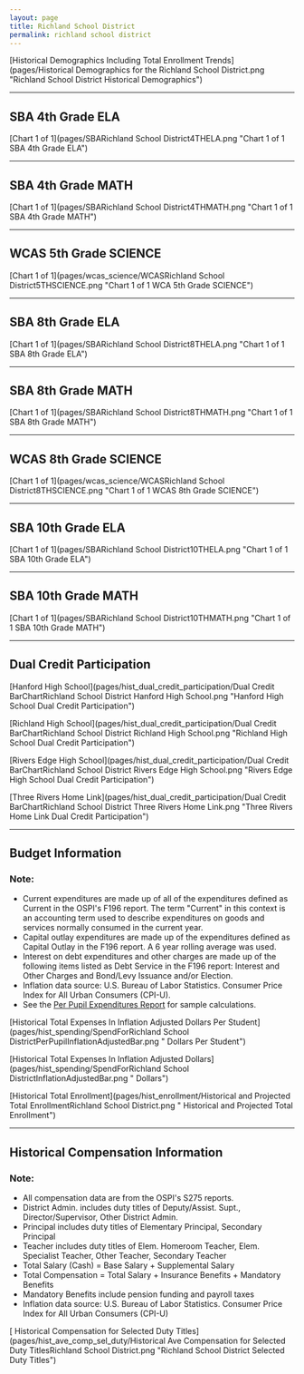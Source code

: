 ```yaml
---
layout: page
title: Richland School District
permalink: richland school district
---
```



[Historical Demographics Including Total Enrollment Trends](pages/Historical Demographics for the Richland School District.png "Richland School District Historical Demographics")

___

## SBA 4th Grade ELA

[Chart 1 of 1](pages/SBARichland School District4THELA.png "Chart 1 of 1 SBA 4th Grade ELA")


___

## SBA 4th Grade MATH

[Chart 1 of 1](pages/SBARichland School District4THMATH.png "Chart 1 of 1 SBA 4th Grade MATH")


___

## WCAS 5th Grade SCIENCE

[Chart 1 of 1](pages/wcas_science/WCASRichland School District5THSCIENCE.png "Chart 1 of 1 WCA 5th Grade SCIENCE")


___

## SBA 8th Grade ELA

[Chart 1 of 1](pages/SBARichland School District8THELA.png "Chart 1 of 1 SBA 8th Grade ELA")


___

## SBA 8th Grade MATH

[Chart 1 of 1](pages/SBARichland School District8THMATH.png "Chart 1 of 1 SBA 8th Grade MATH")


___

## WCAS 8th Grade SCIENCE

[Chart 1 of 1](pages/wcas_science/WCASRichland School District8THSCIENCE.png "Chart 1 of 1 WCAS 8th Grade SCIENCE")


___

## SBA 10th Grade ELA

[Chart 1 of 1](pages/SBARichland School District10THELA.png "Chart 1 of 1 SBA 10th Grade ELA")


___

## SBA 10th Grade MATH

[Chart 1 of 1](pages/SBARichland School District10THMATH.png "Chart 1 of 1 SBA 10th Grade MATH")


___

## Dual Credit Participation

[Hanford High School](pages/hist_dual_credit_participation/Dual Credit BarChartRichland School District Hanford High School.png "Hanford High School Dual Credit Participation")

[Richland High School](pages/hist_dual_credit_participation/Dual Credit BarChartRichland School District Richland High School.png "Richland High School Dual Credit Participation")

[Rivers Edge High School](pages/hist_dual_credit_participation/Dual Credit BarChartRichland School District Rivers Edge High School.png "Rivers Edge High School Dual Credit Participation")

[Three Rivers Home Link](pages/hist_dual_credit_participation/Dual Credit BarChartRichland School District Three Rivers Home Link.png "Three Rivers Home Link Dual Credit Participation")


___

## Budget Information
### Note:
- Current expenditures are made up of all of the expenditures defined as Current in the OSPI's F196 report. The term "Current" in this context is an accounting term used to describe expenditures on goods and services normally consumed in the current year.
- Capital outlay expenditures are made up of the expenditures defined as Capital Outlay in the F196 report. A 6 year rolling average was used.
- Interest on debt expenditures and other charges are made up of the following items listed as Debt Service in the F196 report: Interest and Other Charges and Bond/Levy Issuance and/or Election.
- Inflation data source: U.S. Bureau of Labor Statistics. Consumer Price Index for All Urban Consumers (CPI-U).
- See the [Per Pupil Expenditures Report](report_expenditures) for sample calculations.

[Historical Total Expenses In Inflation Adjusted Dollars Per Student](pages/hist_spending/SpendForRichland School DistrictPerPupilInflationAdjustedBar.png " Dollars Per Student")

[Historical Total Expenses In Inflation Adjusted Dollars](pages/hist_spending/SpendForRichland School DistrictInflationAdjustedBar.png " Dollars")

[Historical Total Enrollment](pages/hist_enrollment/Historical and Projected Total EnrollmentRichland School District.png " Historical and Projected Total Enrollment")


___

## Historical Compensation Information
### Note:
- All compensation data are from the OSPI's S275 reports.
- District Admin. includes duty titles of Deputy/Assist. Supt., Director/Supervisor, Other District Admin.
- Principal includes duty titles of Elementary Principal, Secondary Principal
- Teacher includes duty titles of Elem. Homeroom Teacher, Elem. Specialist Teacher, Other Teacher, Secondary Teacher
- Total Salary (Cash) = Base Salary + Supplemental Salary
- Total Compensation = Total Salary + Insurance Benefits + Mandatory Benefits
- Mandatory Benefits include pension funding and payroll taxes
- Inflation data source: U.S. Bureau of Labor Statistics. Consumer Price Index for All Urban Consumers (CPI-U)

[ Historical Compensation for Selected Duty Titles](pages/hist_ave_comp_sel_duty/Historical Ave Compensation for Selected Duty TitlesRichland School District.png "Richland School District Selected Duty Titles")

